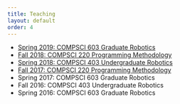 ```yaml
---
title: Teaching
layout: default
order: 4
---
```


* [Spring 2019: COMPSCI 603 Graduate Robotics](//amrl.cs.umass.edu/COMPSCI603)
* [Fall 2018: COMPSCI 220 Programming Methodology](//umass-compsci220.github.io/2018F/)
* [Spring 2018: COMPSCI 403 Undergraduate Robotics](//amrl.cs.umass.edu/COMPSCI403)
* [Fall 2017: COMPSCI 220 Programming Methodology](//umass-compsci220.github.io/2017F/)
* Spring 2017: COMPSCI 603 Graduate Robotics
* Fall 2016: COMPSCI 403 Undergraduate Robotics
* Spring 2016: COMPSCI 603 Graduate Robotics